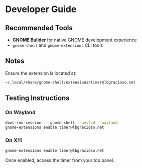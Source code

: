 # Developer Guide

## Recommended Tools

- **GNOME Builder** for native GNOME development experience
- `gnome-shell` and `gnome-extensions` CLI tools

## Notes

Ensure the extension is located at:

```bash
~/.local/share/gnome-shell/extensions/timer@lbgracioso.net
```

## Testing Instructions

### On Wayland

```bash
dbus-run-session -- gnome-shell --nested --wayland
gnome-extensions enable timer@lbgracioso.net
```

### On X11

```bash
gnome-extensions enable timer@lbgracioso.net
```

Once enabled, access the timer from your top panel.